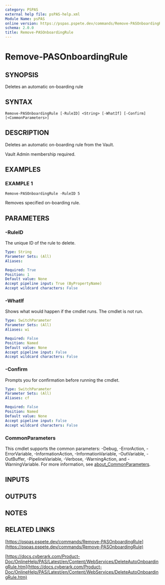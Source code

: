 ```yaml
---
category: PSPAS
external help file: psPAS-help.xml
Module Name: psPAS
online version: https://pspas.pspete.dev/commands/Remove-PASOnboardingRule
schema: 2.0.0
title: Remove-PASOnboardingRule
---
```


# Remove-PASOnboardingRule

## SYNOPSIS
Deletes an automatic on-boarding rule

## SYNTAX

```
Remove-PASOnboardingRule [-RuleID] <String> [-WhatIf] [-Confirm] [<CommonParameters>]
```

## DESCRIPTION
Deletes an automatic on-boarding rule from the Vault.

Vault Admin membership required.

## EXAMPLES

### EXAMPLE 1
```
Remove-PASOnboardingRule -RuleID 5
```

Removes specified on-boarding rule.

## PARAMETERS

### -RuleID
The unique ID of the rule to delete.

```yaml
Type: String
Parameter Sets: (All)
Aliases:

Required: True
Position: 1
Default value: None
Accept pipeline input: True (ByPropertyName)
Accept wildcard characters: False
```

### -WhatIf
Shows what would happen if the cmdlet runs.
The cmdlet is not run.

```yaml
Type: SwitchParameter
Parameter Sets: (All)
Aliases: wi

Required: False
Position: Named
Default value: None
Accept pipeline input: False
Accept wildcard characters: False
```

### -Confirm
Prompts you for confirmation before running the cmdlet.

```yaml
Type: SwitchParameter
Parameter Sets: (All)
Aliases: cf

Required: False
Position: Named
Default value: None
Accept pipeline input: False
Accept wildcard characters: False
```

### CommonParameters
This cmdlet supports the common parameters: -Debug, -ErrorAction, -ErrorVariable, -InformationAction, -InformationVariable, -OutVariable, -OutBuffer, -PipelineVariable, -Verbose, -WarningAction, and -WarningVariable. For more information, see [about_CommonParameters](http://go.microsoft.com/fwlink/?LinkID=113216).

## INPUTS

## OUTPUTS

## NOTES

## RELATED LINKS

[https://pspas.pspete.dev/commands/Remove-PASOnboardingRule](https://pspas.pspete.dev/commands/Remove-PASOnboardingRule)

[https://docs.cyberark.com/Product-Doc/OnlineHelp/PAS/Latest/en/Content/WebServices/DeleteAutoOnboardingRule.htm](https://docs.cyberark.com/Product-Doc/OnlineHelp/PAS/Latest/en/Content/WebServices/DeleteAutoOnboardingRule.htm)
